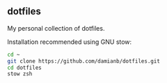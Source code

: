 ## dotfiles

My personal collection of dotfiles. 

Installation recommended using GNU stow:

```sh
cd ~
git clone https://github.com/damianb/dotfiles.git
cd dotfiles
stow zsh
```
